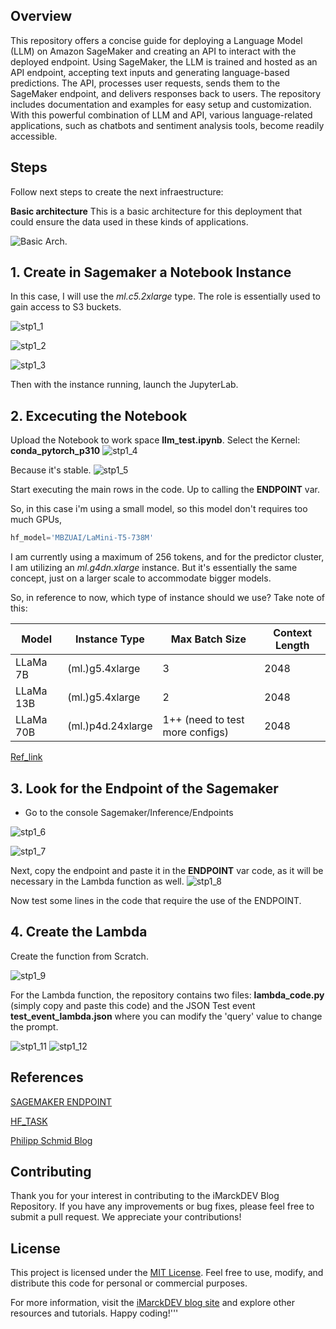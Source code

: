 ## Overview
This repository offers a concise guide for deploying a Language Model (LLM) on Amazon SageMaker and creating an API to interact with the deployed endpoint. Using SageMaker, the LLM is trained and hosted as an API endpoint, accepting text inputs and generating language-based predictions. The API, processes user requests, sends them to the SageMaker endpoint, and delivers responses back to users. The repository includes documentation and examples for easy setup and customization. With this powerful combination of LLM and API, various language-related applications, such as chatbots and sentiment analysis tools, become readily accessible.
## Steps
Follow next steps to create the next infraestructure:

**Basic architecture**
This is a basic architecture for this deployment that could ensure the data used in these kinds of applications.

![Basic Arch.](img/LLM_AWS_TEST.png)

## 1. Create in Sagemaker a Notebook Instance
In this case, I will use the *ml.c5.2xlarge* type. The role is essentially used to gain access to S3 buckets.

![stp1_1](img/sgmk_stp1.png)

![stp1_2](img/sgmk_stp2.png)

![stp1_3](img/sgmk_stp3.png)

Then with the instance running, launch the JupyterLab.

## 2. Excecuting the Notebook
Upload the Notebook to work space **llm_test.ipynb**.
Select the Kernel: **conda_pytorch_p310**
![stp1_4](img/sgmk_stp4.png)

Because it's stable.
![stp1_5](img/sgmk_stp5.png)

Start executing the main rows in the code. Up to calling the **ENDPOINT** var.

So, in this case i'm using a small model, so this model don't requires too much GPUs, 
```python
hf_model='MBZUAI/LaMini-T5-738M'
``` 
I am currently using a maximum of 256 tokens, and for the predictor cluster, I am utilizing an *ml.g4dn.xlarge* instance.
But it's essentially the same concept, just on a larger scale to accommodate bigger models.

So, in reference to now, which type of instance should we use? Take note of this:

| Model    | Instance Type      | Max Batch Size          | Context Length |
|--------- |------------------- |------------------------ |--------------- |
| LLaMa 7B | (ml.)g5.4xlarge    | 3                       | 2048           |
| LLaMa 13B| (ml.)g5.4xlarge    | 2                       | 2048           |
| LLaMa 70B| (ml.)p4d.24xlarge  | 1++ (need to test more configs) | 2048           |

[Ref_link](https://www.philschmid.de/sagemaker-llama2-qlora)

## 3. Look for the Endpoint of the Sagemaker
+ Go to the console Sagemaker/Inference/Endpoints

![stp1_6](img/sgmk_stp6.png)

![stp1_7](img/sgmk_stp7.png)

Next, copy the endpoint and paste it in the **ENDPOINT** var code, as it will be necessary in the Lambda function as well.
![stp1_8](img/sgmk_stp8.png)

Now test some lines in the code that require the use of the ENDPOINT.

## 4. Create the Lambda

Create the function from Scratch.

![stp1_9](img/sgmk_stp9.png)

For the Lambda function, the repository contains two files:  **lambda_code.py**  (simply copy and paste this code) and the JSON Test event **test_event_lambda.json** where you can modify the 'query' value to change the prompt.

![stp1_11](img/sgmk_stp11.png)
![stp1_12](img/sgmk_stp12.png)

## References

[SAGEMAKER ENDPOINT](https://docs.aws.amazon.com/sagemaker/latest/dg/serverless-endpoints-create.html)

[HF_TASK](https://github.com/huggingface/hub-docs/blob/main/tasks/src/const.ts)

[Philipp Schmid Blog](https://www.philschmid.de/)


## Contributing

Thank you for your interest in contributing to the iMarckDEV Blog Repository. If you have any improvements or bug fixes, please feel free to submit a pull request. We appreciate your contributions!

## License

This project is licensed under the [MIT License](LICENSE). Feel free to use, modify, and distribute this code for personal or commercial purposes.

For more information, visit the [iMarckDEV blog site](https://www.imarck.dev) and explore other resources and tutorials. Happy coding!'''